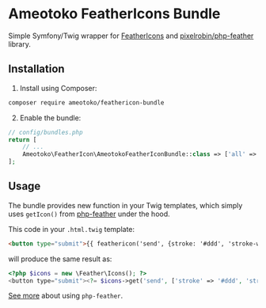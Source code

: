 # Ameotoko FeatherIcons Bundle

Simple Symfony/Twig wrapper for [FeatherIcons][1] and [pixelrobin/php-feather][2] library.

## Installation

1. Install using Composer:

```bash
composer require ameotoko/feathericon-bundle
```

2. Enable the bundle:

```php
// config/bundles.php
return [
    // ...
    Ameotoko\FeatherIcon\AmeotokoFeatherIconBundle::class => ['all' => true],
];
```

## Usage

The bundle provides new function in your Twig templates, which simply uses `getIcon()` from [php-feather][2] under the hood.

This code in your `.html.twig` template:

```html
<button type="submit">{{ feathericon('send', {stroke: '#ddd', 'stroke-width': 4}) }} Submit</button>
```

will produce the same result as:

```php
<?php $icons = new \Feather\Icons(); ?>
<button type="submit"><?= $icons->get('send', ['stroke' => '#ddd', 'stroke-width' => 4], false) ?> Submit</button>
```

[See more][3] about using `php-feather`.

[1]: https://feathericons.com/
[2]: https://github.com/Pixelrobin/php-feather
[3]: https://github.com/Pixelrobin/php-feather#usage
